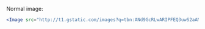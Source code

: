 Normal image:
```jsx
<Image src="http://t1.gstatic.com/images?q=tbn:ANd9GcRLwARIPFEQ3uwS2aAMB20nOAuhZfuJhafqTiGXYeHSMCI-kBDt" width="128px" />
```
